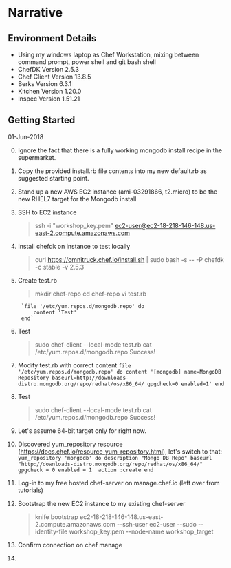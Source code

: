 # Narrative

## Environment Details
- Using my windows laptop as Chef Workstation, mixing between command prompt, power shell and git bash shell
- ChefDK Version 2.5.3
- Chef Client Version 13.8.5
- Berks Version 6.3.1
- Kitchen Version 1.20.0
- Inspec Version 1.51.21

## Getting Started
01-Jun-2018

0. Ignore the fact that there is a fully working mongodb install recipe in the supermarket.

1. Copy the provided install.rb file contents into my new default.rb as suggested starting point.

2. Stand up a new AWS EC2 instance (ami-03291866, t2.micro) to be the new RHEL7 target for the Mongodb install

3. SSH to EC2 instance
   > ssh -i "workshop_key.pem" ec2-user@ec2-18-218-146-148.us-east-2.compute.amazonaws.com

4. Install chefdk on instance to test locally
   >curl https://omnitruck.chef.io/install.sh | sudo bash -s -- -P chefdk -c stable -v 2.5.3

5. Create test.rb
   > mkdir chef-repo
   > cd chef-repo
   > vi test.rb

        `file '/etc/yum.repos.d/mongodb.repo' do
            content 'Test'
        end`

6. Test
   > sudo chef-client --local-mode test.rb
   > cat /etc/yum.repos.d/mongodb.repo
   Success!

7. Modify test.rb with correct content
   `file '/etc/yum.repos.d/mongodb.repo' do
    content '[mongodb]
name=MongoDB Repository
baseurl=http://downloads-distro.mongodb.org/repo/redhat/os/x86_64/
gpgcheck=0
enabled=1'
    end`

8. Test
   > sudo chef-client --local-mode test.rb
   > cat /etc/yum.repos.d/mongodb.repo
   Success!

9. Let's assume 64-bit target only for right now.

10. Discovered yum_repository resource (https://docs.chef.io/resource_yum_repository.html), let's switch to that:
    ` yum_repository 'mongodb' do
description "Mongo DB Repo"
baseurl "http://downloads-distro.mongodb.org/repo/redhat/os/x86_64/"
gpgcheck = 0
enabled = 1 
action :create
end`

4. Log-in to my free hosted chef-server on manage.chef.io (left over from tutorials)

5. Bootstrap the new EC2 instance to my existing chef-server
   > knife bootstrap ec2-18-218-146-148.us-east-2.compute.amazonaws.com --ssh-user ec2-user --sudo --identity-file workshop_key.pem --node-name workshop_target

6. Confirm connection on chef manage

7. 